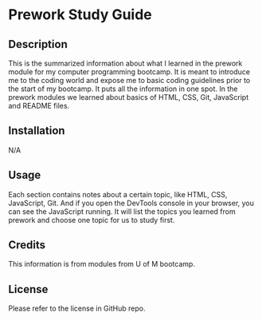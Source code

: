 # Prework Study Guide
## Description

This is the summarized information about what I learned in the prework module for my computer programming bootcamp. It is meant to introduce me to the coding world and expose me to basic coding guidelines prior to the start of my bootcamp. It puts all the information in one spot. In the prework modules we learned about basics of HTML, CSS, Git, JavaScript and README files. 


## Installation

N/A

## Usage

Each section contains notes about a certain topic, like HTML, CSS, JavaScript, Git. And if you open the DevTools console in your browser, you can see the JavaScript running. It will list the topics you learned from prework and choose one topic for us to study first. 

## Credits

This information is from modules from U of M bootcamp.

## License

Please refer to the license in GitHub repo.

